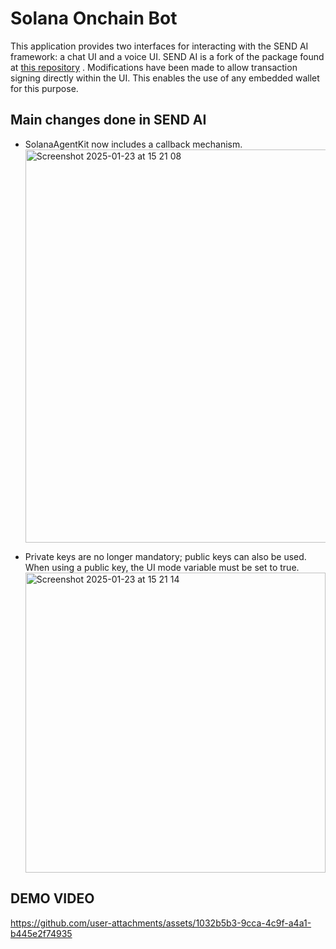 # Solana Onchain Bot

This application provides two interfaces for interacting with the SEND AI framework: a chat UI and a voice UI. SEND AI is a fork of the package found at [this repository](https://github.com/sendaifun/solana-agent-kit) . Modifications have been made to allow transaction signing directly within the UI. This enables the use of any embedded wallet for this purpose.

## Main changes done in SEND AI

- SolanaAgentKit now includes a callback mechanism.
    <img width="629" alt="Screenshot 2025-01-23 at 15 21 08" src="https://github.com/user-attachments/assets/ed8d88d2-4525-4e8f-afe5-b8e5b30fd2b3" />

- Private keys are no longer mandatory; public keys can also be used. When using a public key, the UI mode variable must be set to true.
    <img width="480" alt="Screenshot 2025-01-23 at 15 21 14" src="https://github.com/user-attachments/assets/dba0a627-f5dd-4da8-a161-929b26764a96" />




## DEMO VIDEO 


https://github.com/user-attachments/assets/1032b5b3-9cca-4c9f-a4a1-b445e2f74935


